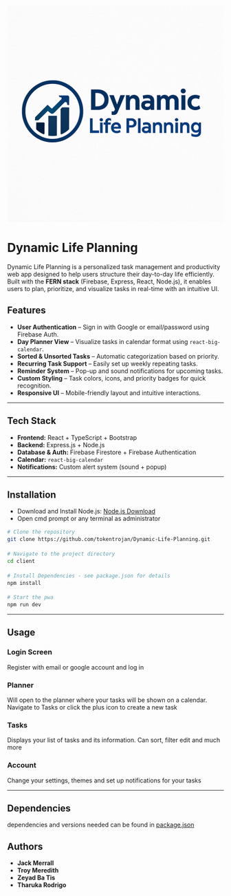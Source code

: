 ![DLP LOGO](https://github.com/tokentrojan/Dynamic-Life-Planning/blob/main/client/public/logo2.png)
# Dynamic Life Planning

Dynamic Life Planning is a personalized task management and productivity web app designed to help users structure their day-to-day life efficiently. Built with the **FERN stack** (Firebase, Express, React, Node.js), it enables users to plan, prioritize, and visualize tasks in real-time with an intuitive UI.


## Features

- **User Authentication** – Sign in with Google or email/password using Firebase Auth.
- **Day Planner View** – Visualize tasks in calendar format using `react-big-calendar`.
- **Sorted & Unsorted Tasks** – Automatic categorization based on priority.
- **Recurring Task Support** – Easily set up weekly repeating tasks.
- **Reminder System** – Pop-up and sound notifications for upcoming tasks.
- **Custom Styling** – Task colors, icons, and priority badges for quick recognition.
- **Responsive UI** – Mobile-friendly layout and intuitive interactions.

---

## Tech Stack

- **Frontend:** React + TypeScript + Bootstrap
- **Backend:** Express.js + Node.js
- **Database & Auth:** Firebase Firestore + Firebase Authentication
- **Calendar:** `react-big-calendar`
- **Notifications:** Custom alert system (sound + popup)

---

## Installation

- Download and Install Node.js: [Node.js Download](https://nodejs.org/en/download)
- Open cmd prompt or any terminal as administrator

```bash
# Clone the repository
git clone https://github.com/tokentrojan/Dynamic-Life-Planning.git

# Navigate to the project directory
cd client

# Install Dependencies - see package.json for details
npm install

# Start the pwa
npm run dev
```

---

## Usage

### Login Screen
Register with email or google account and log in

### Planner
Will open to the planner where your tasks will be shown on a calendar. Navigate to Tasks or click the plus icon to create a new task

### Tasks
Displays your list of tasks and its information. Can sort, filter edit and much more

### Account
Change your settings, themes and set up notifications for your tasks

---

## Dependencies
dependencies and versions needed can be found in [package.json](https://github.com/tokentrojan/Dynamic-Life-Planning/blob/main/client/package.json)

## Authors

- **Jack Merrall**
- **Troy Meredith**
- **Zeyad Ba Tis**
- **Tharuka Rodrigo**




